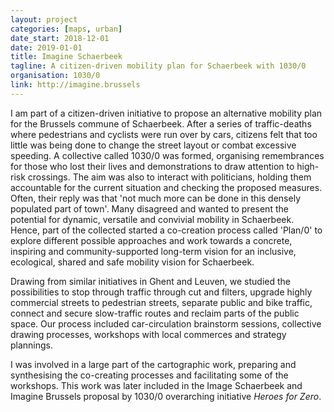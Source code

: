 ```yaml
---
layout: project
categories: [maps, urban]
date_start: 2018-12-01
date: 2019-01-01
title: Imagine Schaerbeek
tagline: A citizen-driven mobility plan for Schaerbeek with 1030/0
organisation: 1030/0
link: http://imagine.brussels
---
```

I am part of a citizen-driven initiative to propose an alternative mobility plan for the Brussels commune of Schaerbeek. After a series of traffic-deaths where pedestrians and cyclists were run over by cars, citizens felt that too little was being done to change the street layout or combat excessive speeding. A collective called 1030/0 was formed, organising remembrances for those who lost their lives and demonstrations to draw attention to high-risk crossings. The aim was also to interact with politicians, holding them accountable for the current situation and checking the proposed measures. Often, their reply was that 'not much more can be done in this densely populated part of town'. Many disagreed and wanted to present the potential for dynamic, versatile and convivial mobility in Schaerbeek. Hence, part of the collected started a co-creation process called 'Plan/0' to explore different possible approaches and work towards a concrete, inspiring and community-supported long-term vision for an inclusive, ecological, shared and safe mobility vision for Schaerbeek.

Drawing from similar initiatives in Ghent and Leuven, we studied the possibilities to stop through traffic through cut and filters, upgrade highly commercial streets to pedestrian streets, separate public and bike traffic, connect and secure slow-traffic routes and reclaim parts of the public space. Our process included car-circulation brainstorm sessions, collective drawing processes, workshops with local commerces and strategy plannings.

I was involved in a large part of the cartographic work, preparing and synthesising the co-creating processes and facilitating some of the workshops. This work was later included in the Image Schaerbeek and Imagine Brussels proposal by 1030/0 overarching initiative *Heroes for Zero*.